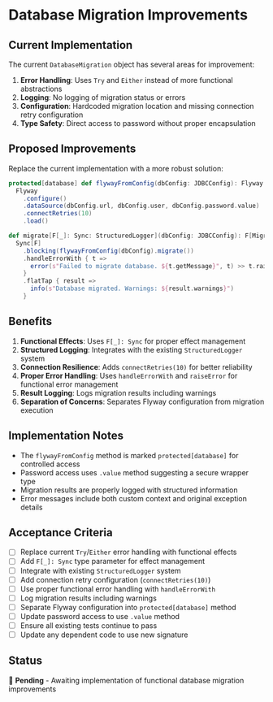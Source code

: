 # Database Migration Improvements

## Current Implementation

The current `DatabaseMigration` object has several areas for improvement:

1. **Error Handling**: Uses `Try` and `Either` instead of more functional abstractions
2. **Logging**: No logging of migration status or errors
3. **Configuration**: Hardcoded migration location and missing connection retry configuration
4. **Type Safety**: Direct access to password without proper encapsulation

## Proposed Improvements

Replace the current implementation with a more robust solution:

```scala
protected[database] def flywayFromConfig(dbConfig: JDBCConfig): Flyway =
  Flyway
    .configure()
    .dataSource(dbConfig.url, dbConfig.user, dbConfig.password.value)
    .connectRetries(10)
    .load()

def migrate[F[_]: Sync: StructuredLogger](dbConfig: JDBCConfig): F[MigrateResult] =
  Sync[F]
    .blocking(flywayFromConfig(dbConfig).migrate())
    .handleErrorWith { t =>
      error(s"Failed to migrate database. ${t.getMessage}", t) >> t.raiseError[F, MigrateResult]
    }
    .flatTap { result =>
      info(s"Database migrated. Warnings: ${result.warnings}")
    }
```

## Benefits

1. **Functional Effects**: Uses `F[_]: Sync` for proper effect management
2. **Structured Logging**: Integrates with the existing `StructuredLogger` system
3. **Connection Resilience**: Adds `connectRetries(10)` for better reliability
4. **Proper Error Handling**: Uses `handleErrorWith` and `raiseError` for functional error management
5. **Result Logging**: Logs migration results including warnings
6. **Separation of Concerns**: Separates Flyway configuration from migration execution

## Implementation Notes

- The `flywayFromConfig` method is marked `protected[database]` for controlled access
- Password access uses `.value` method suggesting a secure wrapper type
- Migration results are properly logged with structured information
- Error messages include both custom context and original exception details

## Acceptance Criteria

- [ ] Replace current `Try`/`Either` error handling with functional effects
- [ ] Add `F[_]: Sync` type parameter for effect management
- [ ] Integrate with existing `StructuredLogger` system
- [ ] Add connection retry configuration (`connectRetries(10)`)
- [ ] Use proper functional error handling with `handleErrorWith`
- [ ] Log migration results including warnings
- [ ] Separate Flyway configuration into `protected[database]` method
- [ ] Update password access to use `.value` method
- [ ] Ensure all existing tests continue to pass
- [ ] Update any dependent code to use new signature

## Status

🔴 **Pending** - Awaiting implementation of functional database migration improvements